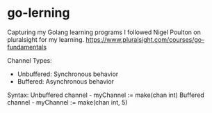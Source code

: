 # go-lerning
Capturing my Golang learning programs 
I followed Nigel Poulton on pluralsight for my learning.
https://www.pluralsight.com/courses/go-fundamentals

Channel
Types:
- Unbuffered: Synchronous behavior 
- Buffered: Asynchronous behavior 


Syntax:
    Unbuffered channel
        - myChannel := make(chan int)
    Buffered channel
        - myChannel := make(chan int, 5)